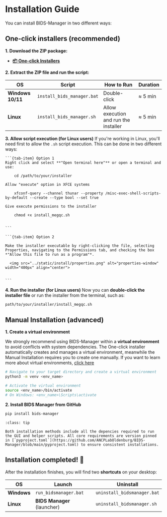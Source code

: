 # Installation Guide
You can install BIDS-Manager in two different ways:

## One-click installers (recommended)

**1. Download the ZIP package:**  
* **[📦 One-click Installers](https://github.com/ANCPLabOldenburg/BIDS-Manager/raw/main/Installers/Installers.zip
)**

**2. **Extract** the ZIP file and run the script:**

| OS               | Script                        | How to Run                         | Duration |
|------------------|-------------------------------|------------------------------------|---------|
| **Windows 10/11**| `install_bids_manager.bat`     | Double-click                        | ≈ 5 min |
| **Linux**        | `install_bids_manager.sh`      | Allow execution and run the installer | ≈ 5 min |


**3. Allow script execution (for Linux users)**
If you're working in Linux, you'll need first to allow the `.sh` script execution. This can be done in two different ways:

````{tab-set}
```{tab-item} Option 1
Right click and select **"Open terminal here"** or open a terminal and use:

    cd /path/to/your/installer

Allow "execute" option in XFCE systems

    xfconf-query --channel thunar --property /misc-exec-shell-scripts-by-default --create --type bool --set true

Give execute permissions to the installer

    chmod +x install_megqc.sh


```

```{tab-item} Option 2

Make the installer executable by right-clicking the file, selecting Properties, navigating to the Permissions tab, and checking the box *"Allow this file to run as a program"*.

  <img src="../static/install/properties.png" alt="properties-window" width="400px" align="center">


```
````

  
**4. Run the installer (for Linux users)**
Now you can **double-click the installer file** or run the installer from the terminal, such as:

```bash
path/to/your/installer/install_megqc.sh
```


## Manual Installation (advanced)

**1. Create a virtual environment**

We strongly recommend using BIDS-Manager within a **virtual environment** to avoid conflicts with system dependencies.
The One-click installer automatically creates and manages a virtual environment, meanwhile the Manual Installation requires you to create one manually. If you want to learn more about virtual environments, [click here](../extra/environment.md)

```bash
# Navigate to your target directory and create a virtual environment
python3 -m venv <env_name>

# Activate the virtual environment
source <env_name>/bin/activate
# On Windows: <env_name>\Scripts\activate

```

**2. Install BIDS Manager from GitHub**

```bash
pip install bids-manager
```

```{admonition} Required dependencies?
:class: tip

Both installation methods include all the depencies required to run the GUI and helper scripts. All core requirements are version pinned in [`pyproject.toml`](https://github.com/ANCPLabOldenburg/BIDS-Manager/blob/main/pyproject.toml) to ensure consistent installations. 
``` 


## Installation completed! 🎉

After the installation finishes, you will find two **shortcuts** on your desktop:

| OS          | Launch                    | Uninstall                      |
|-------------|---------------------------|--------------------------------|
| **Windows** | `run_bidsmanager.bat`      | `uninstall_bidsmanager.bat`    |
| **Linux**   | **BIDS Manager** (launcher)| `uninstall_bidsmanager.sh`     |


